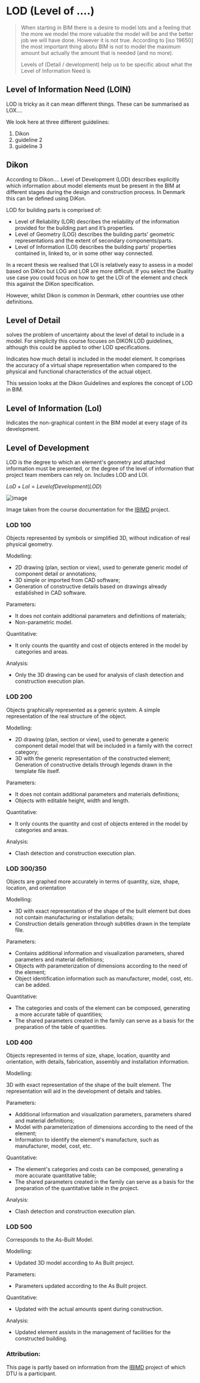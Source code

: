 # LOD (Level of ....)

>When starting in BIM there is a desire to model lots and a feeling that the more we model the more valuable the model will be and the better job we will have done. However it is not true. According to [iso 19650] the most important thing abotu BIM is not to model the maximum amount but actually the amount that is needed (and no more).
>
>Levels of (Detail / development) help us to be specific about what the Level of Information Need is

## Level of Information Need (LOIN)

LOD is tricky as it can mean different things. These can be summarised as LOX....

We look here at three different guidelines:
1. Dikon
2. guideline 2
3. guideline 3

## Dikon

According to Dikon....
Level of Development (LOD) describes explicitly which information about model elements must be present in the BIM at different stages during the design and construction process. In Denmark this can be defined using DiKon.

LOD for building parts is comprised of: 
* Level of Reliability (LOR) describes the reliability of the information provided for the building part and it’s properties. 
* Level of Geometry (LOG) describes the building parts’ geometric representations and the extent of secondary components/parts.
* Level of Information (LOI) describes the building parts’ properties contained in, linked to, or in some other way connected.

In a recent thesis we realised that LOI is relatively easy to assess in a model based on DiKon but LOG and LOR are more difficult. If you select the Quality use case you could focus on how to get the LOI of the element and check this against the DiKon specification. 

However, whilst Dikon is common in Denmark, other countries use other definitions.

## Level of Detail
solves the problem of uncertainty about the level of detail to include in a model. For simplicity this course focuses on DIKON LOD guidelines, although this could be applied to other LOD specifications.

Indicates how much detail is included in the model element. It comprises the accuracy of a virtual shape representation when compared to the physical and functional characteristics of the actual object.

This session looks at the Dikon Guidelines and explores the concept of LOD in BIM.

## Level of Information (LoI)​
Indicates the non-graphical content in the BIM model at every stage of its development.

## Level of Development
LOD is the degree to which an element's geometry and attached information must be presented, or the degree of the level of information that project team members can rely on. Includes LOD and LOI.

$LoD+LoI=Level of Development (LOD)$

![image](https://github.com/timmcginley/41934/assets/1415855/2a2cc648-6e70-4639-a5a6-66ad2c46b1f9)

Image taken from the course documentation for the [IBIMD](https://www.ct.upt.ro/IBIMD/) project.

### LOD 100
Objects represented by symbols or simplified 3D, without indication of real physical geometry.

Modelling:​
* 2D drawing (plan, section or view), used to generate generic model of component detail or annotations;​
* 3D simple or imported from CAD software;​
* Generation of constructive details based on drawings already established in CAD software.​

Parameters:​
* It does not contain additional parameters and definitions of materials;​
* Non-parametric model.​

Quantitative:​
* It only counts the quantity and cost of objects entered in the model by categories and areas.​
  
Analysis:​
* Only the 3D drawing can be used for analysis of clash detection and construction execution plan.

### LOD 200
Objects graphically represented as a generic system. A simple representation of the real structure of the object.​

Modelling:​
* 2D drawing (plan, section or view), used to generate a generic component detail model that will be included in a family with the correct category;​
* 3D with the generic representation of the constructed element;​
Generation of constructive details through legends drawn in the template file itself.​

Parameters:​
* It does not contain additional parameters and materials definitions;​
* Objects with editable height, width and length.​

Quantitative:​
* It only counts the quantity and cost of objects entered in the model by categories and areas.​

Analysis:​
* Clash detection and construction execution plan.

### LOD 300/350
Objects are graphed more accurately in terms of quantity, size, shape, location, and orientation

Modelling:​
* 3D with exact representation of the shape of the built element but does not contain manufacturing or installation details;​
* Construction details generation through subtitles drawn in the template file.​

Parameters:​
* Contains additional information and visualization parameters, shared parameters and material definitions;​
* Objects with parameterization of dimensions according to the need of the element;​
* Object identification information such as manufacturer, model, cost, etc. can be added.​

Quantitative:​
* The categories and costs of the element can be composed, generating a more accurate table of quantities;​
* The shared parameters created in the family can serve as a basis for the preparation of the table of quantities.

### LOD 400
Objects represented in terms of size, shape, location, quantity and orientation, with details, fabrication, assembly and installation information​.

Modelling:​

3D with exact representation of the shape of the built element. The representation will aid in the development of details and tables.​

Parameters:​
* Additional information and visualization parameters, parameters shared and material definitions;​
* Model with parameterization of dimensions according to the need of the element;​
* Information to identify the element's manufacture, such as manufacturer, model, cost, etc.​

Quantitative:​
* The element's categories and costs can be composed, generating a more accurate quantitative table;​
* The shared parameters created in the family can serve as a basis for the preparation of the quantitative table in the project.​

Analysis:​
* Clash detection and construction execution plan.

### LOD 500
Corresponds to the As-Built Model​.

Modelling:​
* Updated 3D model according to As Built project.​

Parameters:​
* Parameters updated according to the As Built project.​

Quantitative:​
* Updated with the actual amounts spent during construction.​

Analysis:​
* Updated element assists in the management of facilities for the constructed building.

### Attribution:
This page is partly based on information from the [IBIMD](https://www.ct.upt.ro/IBIMD/) project of which DTU is a participant.

